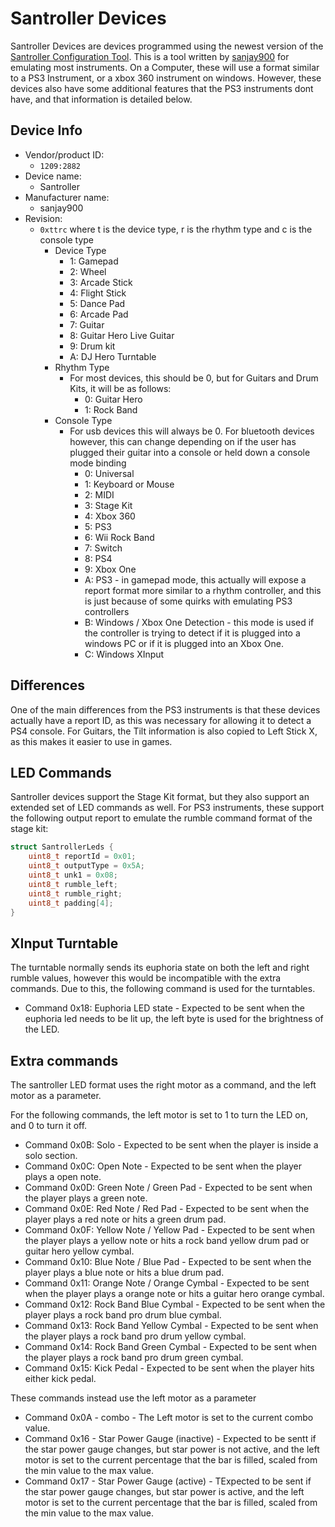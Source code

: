 # Santroller Devices

Santroller Devices are devices programmed using the newest version of the [Santroller Configuration Tool](https://github.com/sanjay900/guitar-configurator). This is a tool written by [sanjay900](https://github.com/sanjay900) for emulating most instruments. On a Computer, these will use a format similar to a PS3 Instrument, or a xbox 360 instrument on windows. However, these devices also have some additional features that the PS3 instruments dont have, and that information is detailed below.

## Device Info

- Vendor/product ID:
  - `1209:2882`
- Device name:
  - Santroller
- Manufacturer name:
  - sanjay900
- Revision:
  - `0xttrc` where t is the device type, r is the rhythm type and c is the console type
    - Device Type
      - 1: Gamepad
      - 2: Wheel
      - 3: Arcade Stick
      - 4: Flight Stick
      - 5: Dance Pad
      - 6: Arcade Pad
      - 7: Guitar
      - 8: Guitar Hero Live Guitar
      - 9: Drum kit
      - A: DJ Hero Turntable
    - Rhythm Type
      - For most devices, this should be 0, but for Guitars and Drum Kits, it will be as follows:
        - 0: Guitar Hero
        - 1: Rock Band
    - Console Type
      - For usb devices this will always be 0. For bluetooth devices however, this can change depending on if the user has plugged their guitar into a console or held down a console mode binding
        - 0: Universal
        - 1: Keyboard or Mouse
        - 2: MIDI
        - 3: Stage Kit
        - 4: Xbox 360
        - 5: PS3
        - 6: Wii Rock Band
        - 7: Switch
        - 8: PS4
        - 9: Xbox One
        - A: PS3 - in gamepad mode, this actually will expose a report format more similar to a rhythm controller, and this is just because of some quirks with emulating PS3 controllers
        - B: Windows / Xbox One Detection - this mode is used if the controller is trying to detect if it is plugged into a windows PC or if it is plugged into an Xbox One.
        - C: Windows XInput

## Differences
One of the main differences from the PS3 instruments is that these devices actually have a report ID, as this was necessary for allowing it to detect a PS4 console.
For Guitars, the Tilt information is also copied to Left Stick X, as this makes it easier to use in games.

## LED Commands
Santroller devices support the Stage Kit format, but they also support an extended set of LED commands as well. 
For PS3 instruments, these support the following output report to emulate the rumble command format of the stage kit:
```c
struct SantrollerLeds {
    uint8_t reportId = 0x01;
    uint8_t outputType = 0x5A;
    uint8_t unk1 = 0x08;
    uint8_t rumble_left;
    uint8_t rumble_right;
    uint8_t padding[4];
}
```

## XInput Turntable
The turntable normally sends its euphoria state on both the left and right rumble values, however this would be incompatible with the extra commands. 
Due to this, the following command is used for the turntables.
- Command 0x18: Euphoria LED state - Expected to be sent when the euphoria led needs to be lit up, the left byte is used for the brightness of the LED.

## Extra commands
The santroller LED format uses the right motor as a command, and the left motor as a parameter.

For the following commands, the left motor is set to 1 to turn the LED on, and 0 to turn it off.
- Command 0x0B: Solo - Expected to be sent when the player is inside a solo section.
- Command 0x0C: Open Note - Expected to be sent when the player plays a open note.
- Command 0x0D: Green Note / Green Pad - Expected to be sent when the player plays a green note.
- Command 0x0E: Red Note / Red Pad - Expected to be sent when the player plays a red note or hits a green drum pad.
- Command 0x0F: Yellow Note / Yellow Pad - Expected to be sent when the player plays a yellow note or hits a rock band yellow drum pad or guitar hero yellow cymbal.
- Command 0x10: Blue Note / Blue Pad - Expected to be sent when the player plays a blue note or hits a blue drum pad.
- Command 0x11: Orange Note / Orange Cymbal - Expected to be sent when the player plays a orange note or hits a guitar hero orange cymbal.
- Command 0x12: Rock Band Blue Cymbal - Expected to be sent when the player plays a rock band pro drum blue cymbal.
- Command 0x13: Rock Band Yellow Cymbal - Expected to be sent when the player plays a rock band pro drum yellow cymbal.
- Command 0x14: Rock Band Green Cymbal - Expected to be sent when the player plays a rock band pro drum green cymbal.
- Command 0x15: Kick Pedal - Expected to be sent when the player hits either kick pedal.

These commands instead use the left motor as a parameter
- Command 0x0A - combo - The Left motor is set to the current combo value.
- Command 0x16 - Star Power Gauge (inactive) - Expected to be sentt if the star power gauge changes, but star power is not active, and the left motor is set to the current percentage that the bar is filled, scaled from the min value to the max value.
- Command 0x17 - Star Power Gauge (active) - TExpected to be sent if the star power gauge changes, but star power is active, and the left motor is set to the current percentage that the bar is filled, scaled from the min value to the max value.